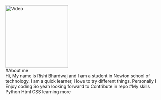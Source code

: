 <img src="/Hailuo_Video_giev it proper moving animatio_436027601011724297.mp4" alt="Video" width="200px" height="200px"><br>
#About me<br>
Hi, My name is Rishi Bhardwaj and I am a student in Newton school of technology. I am a quick learner, i love to try different things. Personally I Enjoy coding So yeah looking forward to Contribute in repo
#My skills
Python
Html
CSS
learning more